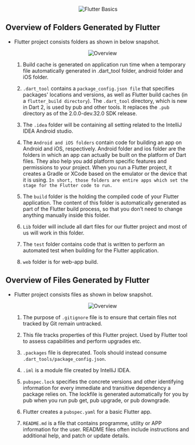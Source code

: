<p align="center">
  <img src="https://user-images.githubusercontent.com/47301282/119305198-0a564e80-bc86-11eb-88a8-afae84e099c5.png" alt="Flutter Basics"/>
</p>

## Overview of Folders Generated by Flutter

- Flutter project consists folders as shown in below snapshot.

  <p align="center">
    <img src="https://user-images.githubusercontent.com/47301282/119305165-fdd1f600-bc85-11eb-9e1b-8f0f18d2203b.png" alt="Overview"/>
  </p>

  1. Build cache is generated on application run time when a temporary file automatically generated in .dart_tool folder, android folder and iOS folder.

  2. `.dart_tool` contains a `package_config.json file` that specifies packages' locations and versions, as well as Flutter build caches (in a `flutter_build directory`). The `.dart_tool` directory, which is new in Dart 2, is used by pub and other tools. It replaces the `.pub` directory as of the 2.0.0-dev.32.0 SDK release.

  3. The `.idea` folder will be containing all setting related to the IntelliJ IDEA Android studio.

  4. The `Android and iOS folders` contain code for building an app on Android and iOS, respectively. Android folder and ios folder are the folders in which an app can actually be built on the platform of Dart files. They also help you add platform specific features and permissions to your project. When you run a Flutter project, it creates a Gradle or XCode based on the emulator or the device that it is using. `In short, those folders are entire apps which set the stage for the Flutter code to run.`

  5. The `build` folder is the holding the compiled code of your Flutter application. The content of this folder is automatically generated as part of the Flutter build process, so that you don’t need to change anything manually inside this folder.

  6. `Lib` folder will include all dart files for our flutter project and most of us will work in this folder.

  7. The `test` folder contains code that is written to perform an automated test when building for the Flutter application.

  8. `web` folder is for web-app build.

## Overview of Files Generated by Flutter

- Flutter project consists files as shown in below snapshot.

  <p align="center">
    <img src="https://user-images.githubusercontent.com/47301282/119305109-eb57bc80-bc85-11eb-864e-4572ee078c03.png" alt="Overview"/>
  </p>

  1. The purpose of `.gitignore` file is to ensure that certain files not tracked by Git remain untracked.

  2. This file tracks properties of this Flutter project. Used by Flutter tool to assess capabilities and perform upgrades etc.

  3. `.packages` file is deprecated. Tools should instead consume `.dart_tools/package_config.json`.

  4. `.iml` is a module file created by IntelliJ IDEA.

  5. `pubspec.lock` specifies the concrete versions and other identifying information for every immediate and transitive dependency a package relies on. The lockfile is generated automatically for you by pub when you run pub get, pub upgrade, or pub downgrade.

  6. Flutter creates a `pubspec.yaml` for a basic Flutter app.

  7. `README.md` is a file that contains programme, utility or APP information for the user. README files often include instructions and additional help, and patch or update details.